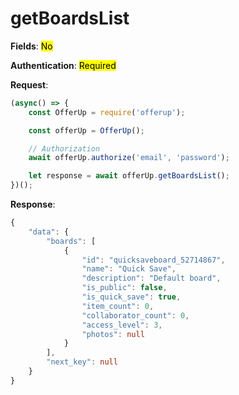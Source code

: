 # getBoardsList

**Fields**: <mark>No</mark>

**Authentication**: <mark>Required</mark>

**Request**:

```ts
(async() => {
    const OfferUp = require('offerup');

    const offerUp = OfferUp();

    // Authorization
    await offerUp.authorize('email', 'password');

    let response = await offerUp.getBoardsList();
})();
```

**Response**:

```ts
{
    "data": {
        "boards": [
            {
                "id": "quicksaveboard_52714867",
                "name": "Quick Save",
                "description": "Default board",
                "is_public": false,
                "is_quick_save": true,
                "item_count": 0,
                "collaborator_count": 0,
                "access_level": 3,
                "photos": null
            }
        ],
        "next_key": null
    }
}
```